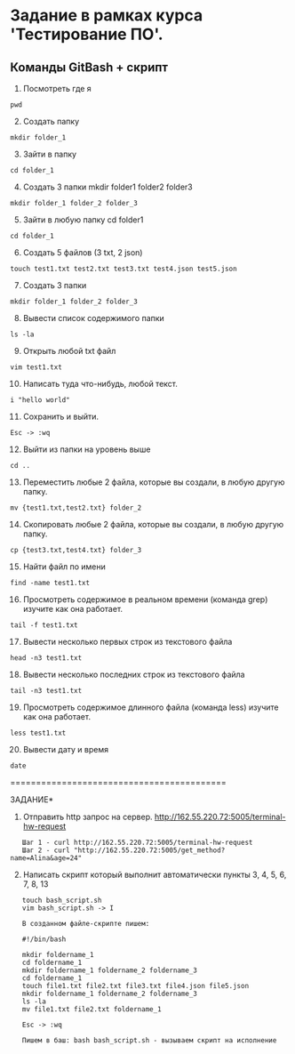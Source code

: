 # Задание в рамках курса 'Тестирование ПО'. 
## Команды GitBash + скрипт
1. Посмотреть где я 

  `pwd`

2. Создать папку 

  `mkdir folder_1`

3. Зайти в папку 

  `cd folder_1`

4. Создать 3 папки mkdir folder1 folder2 folder3

  `mkdir folder_1 folder_2 folder_3`

5. Зайти в любую папку cd folder1

  `cd folder_1`

6. Создать 5 файлов (3 txt, 2 json) 

  `touch test1.txt test2.txt test3.txt test4.json test5.json`

7. Создать 3 папки

  `mkdir folder_1 folder_2 folder_3`

8. Вывести список содержимого папки

  `ls -la`

9. Открыть любой txt файл 

  `vim test1.txt`

10. Написать туда что-нибудь, любой текст. 

   `i "hello world"`

11. Сохранить и выйти. 

   `Esc -> :wq`

12. Выйти из папки на уровень выше 

   `cd ..`

13. Переместить любые 2 файла, которые вы создали, в любую другую папку. 

   `mv {test1.txt,test2.txt} folder_2`
   
14. Скопировать любые 2 файла, которые вы создали, в любую другую папку. 

   `cp {test3.txt,test4.txt} folder_3`

15. Найти файл по имени

   `find -name test1.txt`

16. Просмотреть содержимое в реальном времени (команда grep) изучите как она работает. 

   `tail -f test1.txt`

17. Вывести несколько первых строк из текстового файла 

   `head -n3 test1.txt`

18. Вывести несколько последних строк из текстового файла

   `tail -n3 test1.txt`

19. Просмотреть содержимое длинного файла (команда less) изучите как она работает.

   `less test1.txt`

20. Вывести дату и время

   `date`
  
==========================================

ЗАДАНИЕ*
1. Отправить http запрос на сервер. http://162.55.220.72:5005/terminal-hw-request  
```
   Шаг 1 - curl http://162.55.220.72:5005/terminal-hw-request  
   Шаг 2 - curl "http://162.55.220.72:5005/get_method?name=Alina&age=24"
```
2. Написать скрипт который выполнит автоматически пункты 3, 4, 5, 6, 7, 8, 13

```
   touch bash_script.sh
   vim bash_script.sh -> I
   
   В созданном файле-скрипте пишем:
   
   #!/bin/bash
 
   mkdir foldername_1
   cd foldername_1
   mkdir foldername_1 foldername_2 foldername_3
   cd foldername_1
   touch file1.txt file2.txt file3.txt file4.json file5.json
   mkdir foldername_1 foldername_2 foldername_3
   ls -la
   mv file1.txt file2.txt foldername_1
   
   Esc -> :wq
   
   Пишем в баш: bash bash_script.sh - вызываем скрипт на исполнение
   
```
